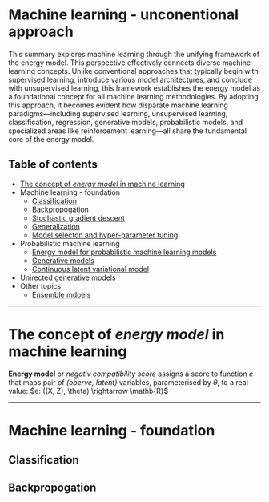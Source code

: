 <h1>Machine learning - unconentional approach</h1>

This summary explores machine learning through the unifying framework of the energy model. This perspective effectively connects diverse machine learning concepts. Unlike conventional approaches that typically begin with supervised learning, introduce various model architectures, and conclude with unsupervised learning, this framework establishes the energy model as a foundational concept for all machine learning methodologies. By adopting this approach, it becomes evident how disparate machine learning paradigms—including supervised learning, unsupervised learning, classification, regression, generative models, probabilistic models, and specialized areas like reinforcement learning—all share the fundamental core of the energy model.

## <a name="table">Table of contents</a>
- [The concept of _energy model_ in machine learning](#energy)
- Machine learning - foundation
  - [Classification](#classifiation)
  - [Backpropogation](#back)
  - [Stochastic gradient descent](#sgd)
  - [Generalization](#generalization)
  - [Model selecton and hyper-parameter tuning](#hp)
- Probabilistic machine learning
  - [Energy model for probabilistic machine learning models](#prob)
  - [Generative models](#gen)
  - [Continuous latent variational model](#clvm)
- [Unirected generative models](#ugen)
- Other topics
  - [Ensemble mdoels](#ensemble)
 

--- 
# <a name="energy">The concept of _energy model_ in machine learning</a>

__Energy model__ or _negativ compatibility score_ assigns a score to function $e$ that maps pair of _(oberve, latent)_ variables, parameterised by $\theta$, to a real value: $e: ((X, Z), \theta) \rightarrow \mathb{R}$



---
# Machine learning - foundation

## <a name="classification">Classification</a>

## <a name="back">Backpropogation</a>



